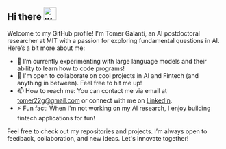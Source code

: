 ## Hi there <img src="[https://www.google.com/url?sa=i&url=https%3A%2F%2Fgiphy.com%2Fgifs%2Fhello-hi-greetings-JuyhnRiWcPlAumeXnD&psig=AOvVaw0-EPqwO4pGEVPPA34plpWm&ust=1720134771082000&source=images&cd=vfe&opi=89978449&ved=0CBAQjRxqFwoTCIjkhML_i4cDFQAAAAAdAAAAABAY](https://media3.giphy.com/media/v1.Y2lkPTc5MGI3NjExcTVnZjRraGp4OW1vd2dneTJ6emp2NDIyYXNhcXFjbnEydDJweDVlZiZlcD12MV9pbnRlcm5hbF9naWZfYnlfaWQmY3Q9Zw/JuyhnRiWcPlAumeXnD/giphy.webp)" alt="waving hand" width="30px">


Welcome to my GitHub profile! I'm Tomer Galanti, an AI postdoctoral researcher at MIT with a passion for exploring fundamental questions in AI. Here’s a bit more about me:

- 🌱 I’m currently experimenting with large language models and their ability to learn how to code programs!
- 👯 I'm open to collaborate on cool projects in AI and Fintech (and anything in between). Feel free to hit me up!
- 📫 How to reach me: You can contact me via email at tomer22g@gmail.com or connect with me on [LinkedIn](https://www.linkedin.com/in/tomer-galanti).
- ⚡ Fun fact: When I'm not working on my AI research, I enjoy building fintech applications for fun!

Feel free to check out my repositories and projects. I’m always open to feedback, collaboration, and new ideas. Let's innovate together!
